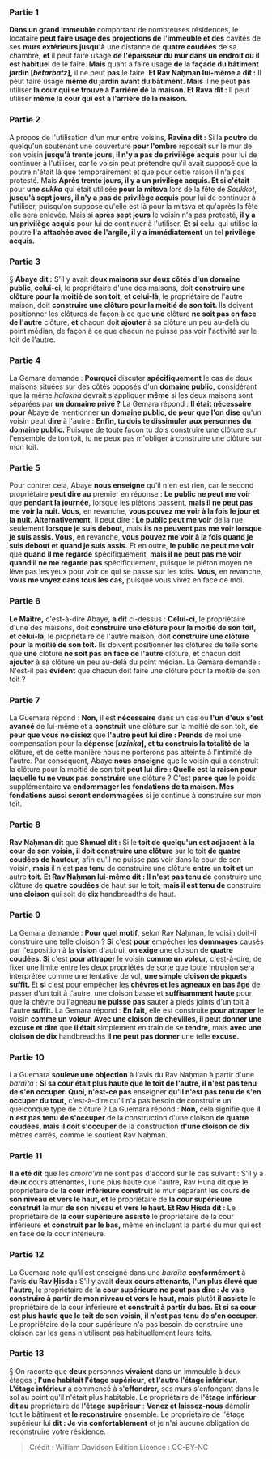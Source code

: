
### Partie 1
<b>Dans un grand immeuble</b> comportant de nombreuses résidences, le locataire <b>peut faire usage des <b>projections de l'immeuble</b> et des</b> cavités de ses <b>murs extérieurs jusqu'à</b> une distance de <b>quatre coudées</b> de sa chambre, <b>et</b> il peut faire usage <b>de l'épaisseur du mur dans un endroit où il est habituel</b> de le faire. <b>Mais</b> quant à faire usage <b>de la façade du bâtiment</b> <b>jardin [<i>betarbatz</i>],</b> il ne peut <b>pas</b> le faire. <b>Et Rav Naḥman lui-même a dit :</b> Il peut faire usage <b>même du <b>jardin avant</b> du bâtiment. Mais</b> il ne peut <b>pas</b> utiliser <b>la cour qui se trouve à l'arrière de la maison. Et Rava dit : </b> Il peut utiliser <b>même la cour qui est à l'arrière de la maison.</b>

### Partie 2
A propos de l'utilisation d'un mur entre voisins, <b>Ravina dit :</b> Si la <b>poutre</b> de quelqu'un soutenant une couverture <b>pour l'ombre</b> reposait sur le mur de son voisin <b>jusqu'à trente jours, il n'y a pas de privilège acquis</b> pour lui de continuer à l'utiliser, car le voisin peut prétendre qu'il avait supposé que la poutre n'était là que temporairement et que pour cette raison il n'a pas protesté. Mais <b>Après trente jours, il y a un privilège acquis. Et si c'était</b> pour <b>une <i>sukka</i></b> qui était utilisée <b>pour la mitsva</b> lors de la fête de <i>Soukkot</i>, <b>jusqu'à sept jours, il n'y a pas de privilège acquis</b> pour lui de continuer à l'utiliser, puisqu'on suppose qu'elle est là pour la mitsva et qu'après la fête elle sera enlevée. Mais si <b>après sept jours</b> le voisin n'a pas protesté, <b>il y a un privilège acquis</b> pour lui de continuer à l'utiliser. <b>Et si</b> celui qui utilise la poutre <b>l'a attachée avec de l'argile, il y a immédiatement</b> un tel <b>privilège acquis.</b>

### Partie 3
§ <b>Abaye dit :</b> S'il y avait <b>deux maisons sur deux côtés d'un domaine public, celui-ci</b>, le propriétaire d'une des maisons, doit <b>construire une clôture pour la moitié de son toit, et celui-là</b>, le propriétaire de l'autre maison, doit <b>construire une clôture pour la moitié de son toit. </b> Ils doivent positionner les clôtures de façon à ce que <b>une</b> clôture <b>ne soit pas en face de l'autre</b> clôture, <b>et</b> chacun doit <b>ajouter</b> à sa clôture un peu au-delà du point médian, de façon à ce que chacun ne puisse pas voir l'activité sur le toit de l'autre.

### Partie 4
La Gemara demande : <b>Pourquoi</b> discuter <b>spécifiquement</b> le cas de deux maisons situées sur des côtés opposés d'un <b>domaine public,</b> considérant que la même <i>halakha</i> devrait s'appliquer <b>même</b> si les deux maisons sont séparées par <b>un domaine privé ?</b> La Gemara répond : <b>Il était nécessaire pour</b> Abaye de mentionner <b>un domaine public, de peur que l'on dise</b> qu'un voisin peut <b>dire</b> à l'autre : <b>Enfin, tu dois te dissimuler</b> <b>aux personnes du domaine public.</b> Puisque de toute façon tu dois construire une clôture sur l'ensemble de ton toit, tu ne peux pas m'obliger à construire une clôture sur mon toit.

### Partie 5
Pour contrer cela, Abaye <b>nous enseigne</b> qu'il n'en est rien, car le second propriétaire <b>peut dire au</b> premier en réponse : <b>Le public ne peut me voir</b> que <b>pendant la journée,</b> lorsque les piétons passent, <b>mais il ne peut pas me voir la nuit. Vous,</b> en revanche, <b>vous pouvez me voir à la fois le jour et la nuit. Alternativement,</b> il peut dire : <b>Le public peut me voir</b> de la rue seulement <b>lorsque je suis debout,</b> mais <b>ils ne peuvent pas me voir lorsque je suis assis. Vous,</b> en revanche, <b>vous pouvez me voir à la fois quand je suis debout et quand je suis assis.</b> Et en outre, <b>le public ne peut me voir</b> que <b>quand il me regarde</b> spécifiquement, <b>mais il ne peut pas me voir quand il ne me regarde pas</b> spécifiquement, puisque le piéton moyen ne lève pas les yeux pour voir ce qui se passe sur les toits. <b>Vous,</b> en revanche, <b>vous me voyez dans tous les cas,</b> puisque vous vivez en face de moi.

### Partie 6
<b>Le Maître,</b> c'est-à-dire Abaye, <b>a dit</b> ci-dessus : <b>Celui-ci</b>, le propriétaire d'une des maisons, doit <b>construire une clôture pour la moitié de son toit, et celui-là</b>, le propriétaire de l'autre maison, doit <b>construire une clôture pour la moitié de son toit.</b> Ils doivent positionner les clôtures de telle sorte que <b>une</b> clôture <b>ne soit pas en face de l'autre</b> clôture, <b>et</b> chacun doit <b>ajouter</b> à sa clôture un peu au-delà du point médian. La Gemara demande : N'est-il pas <b>évident</b> que chacun doit faire une clôture pour la moitié de son toit ?

### Partie 7
La Guemara répond : <b>Non,</b> il est <b>nécessaire</b> dans un cas où <b>l'un d'eux s'est avancé</b> de lui-même et a <b>construit</b> une clôture sur la moitié de son toit, <b>de peur que vous ne disiez</b> que <b>l'autre peut lui dire : Prends</b> de moi une compensation pour la <b>dépense [<i>uzinka</i>], et tu construis la totalité de la</b> clôture, et de cette manière nous ne porterons pas atteinte à l'intimité de l'autre. Par conséquent, Abaye <b>nous enseigne</b> que le voisin qui a construit la clôture pour la moitié de son toit <b>peut lui dire : Quelle est la raison pour laquelle tu ne veux pas</b> <b>construire</b> une clôture ? C'est <b>parce que</b> le poids supplémentaire <b>va endommager les fondations de ta maison. Mes fondations aussi seront endommagées</b> si je continue à construire sur mon toit.

### Partie 8
<b>Rav Naḥman dit</b> que <b>Shmuel dit : </b> Si le <b>toit de quelqu'un est adjacent à la cour de son voisin, il doit construire une clôture</b> sur le toit <b>de quatre coudées de hauteur,</b> afin qu'il ne puisse pas voir dans la cour de son voisin, <b>mais</b> il n'est <b>pas tenu</b> de construire une clôture <b>entre</b> un <b>toit et</b> un autre <b>toit. Et Rav Naḥman lui-même dit : Il n'est pas tenu de</b> construire une clôture de <b>quatre coudées</b> de haut sur le toit, <b>mais il est tenu de</b> construire <b>une cloison</b> qui soit de <b>dix</b> handbreadths de haut.

### Partie 9
La Gemara demande : <b>Pour quel motif</b>, selon Rav Naḥman, le voisin doit-il construire une telle cloison ? <b>Si</b> c'est <b>pour</b> empêcher les <b>dommages</b> causés par l'exposition à la <b>vision</b> d'autrui, <b>on exige</b> une cloison de <b>quatre coudées. Si</b> c'est <b>pour attraper</b> le voisin <b>comme un voleur,</b> c'est-à-dire, de fixer une limite entre les deux propriétés de sorte que toute intrusion sera interprétée comme une tentative de vol, <b>une simple cloison de piquets suffit. </b> Et <b>si</b> c'est pour empêcher les <b>chèvres et les agneaux en bas âge</b> de passer d'un toit à l'autre, une cloison basse et <b>suffisamment haute</b> pour que la chèvre ou l'agneau <b>ne puisse pas</b> sauter à pieds joints</b> d'un toit à l'autre <b>suffit.</b> La Gemara répond : <b>En fait,</b> elle est construite <b>pour attraper</b> le voisin <b>comme un voleur. Avec une cloison de chevilles, il peut donner une excuse et dire</b> que <b>il était</b> simplement en train de se <b>tendre,</b> mais <b>avec une cloison de dix</b> handbreadths <b>il ne peut pas donner</b> une telle <b>excuse.</b>

### Partie 10
La Guemara <b>souleve une objection</b> à l'avis du Rav Naḥman à partir d'une <i>baraïta</i> : <b>Si sa cour était plus haute que le toit de l'autre, il n'est pas tenu de s'en occuper. Quoi, n'est-ce pas</b> enseigner <b>qu'il n'est pas tenu de s'en occuper du tout,</b> c'est-à-dire qu'il n'a pas besoin de construire un quelconque type de clôture ? La Guemara répond : <b>Non,</b> cela signifie que <b>il n'est pas tenu de s'occuper</b> de la construction d'une cloison <b>de quatre coudées, mais il doit s'occuper</b> de la construction <b>d'une cloison de dix</b> mètres carrés, comme le soutient Rav Naḥman.

### Partie 11
<b>Il a été dit</b> que les <i>amora'im</i> ne sont pas d'accord sur le cas suivant : S'il y a <b>deux</b> cours attenantes, l'une plus haute que l'autre, Rav Huna dit</b> que le propriétaire de <b>la cour inférieure</b> <b>construit</b> le mur séparant les cours <b>de son niveau et vers le haut, et</b> le propriétaire de <b>la cour supérieure</b> <b>construit</b> le mur <b>de son niveau et vers le haut. Et Rav Ḥisda dit :</b> Le propriétaire de <b>la cour supérieure</b> <b>assiste</b> le propriétaire de la cour inférieure <b>et construit par le bas,</b> même en incluant la partie du mur qui est en face de la cour inférieure.

### Partie 12
La Guemara note qu'il est enseigné</b> dans une <i>baraïta</i> <b>conformément</b> à l'avis <b>du Rav Ḥisda :</b> S'il y avait <b>deux</b> <b>cours attenants, l'un plus élevé que l'autre,</b> le propriétaire de <b>la cour supérieure</b> <b>ne peut pas dire : Je vais construire à partir de mon niveau et vers le haut, mais</b> plutôt <b>il assiste</b> le propriétaire de la cour inférieure <b>et construit à partir du bas. Et si sa cour est plus haute que le toit de son voisin, il n'est pas tenu de s'en occuper.</b> Le propriétaire de la cour supérieure n'a pas besoin de construire une cloison car les gens n'utilisent pas habituellement leurs toits.

### Partie 13
§ On raconte que <b>deux</b> personnes <b>vivaient</b> dans un immeuble à deux étages ; <b>l'une habitait l'étage supérieur</b>, <b>et l'autre l'étage inférieur</b>. <b>L'étage inférieur</b> a commencé à s'<b>effondrer,</b> ses murs s'enfonçant dans le sol au point qu'il n'était plus habitable. Le propriétaire de <b>l'étage inférieur</b> <b>dit au</b> propriétaire de <b>l'étage supérieur</b> : <b>Venez et laissez-nous</b> démolir tout le bâtiment et <b>le reconstruire</b> ensemble. Le propriétaire de l'étage supérieur lui <b>dit : Je vis confortablement</b> et je n'ai aucune obligation de reconstruire votre résidence.

>Crédit : William Davidson Edition
>Licence : CC-BY-NC